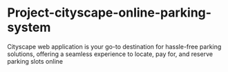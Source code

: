 # Project-cityscape-online-parking-system
Cityscape web application is your go-to destination for hassle-free parking solutions, offering a seamless experience to locate, pay for, and reserve parking slots online
